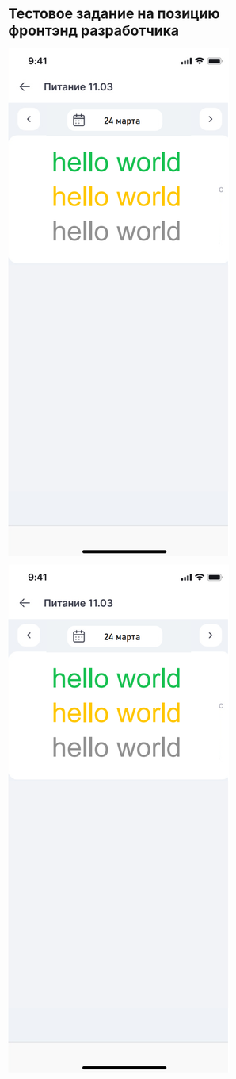 # Тестовое задание на позицию фронтэнд разработчика

<img style="height=100px;width=auto;" src="/src/imgs/page.png">

![Страница](/src/imgs/page.png)
